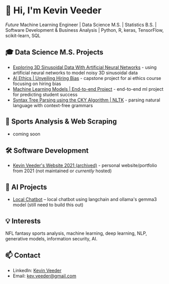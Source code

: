 # 👋 Hi, I'm Kevin Veeder

*Future* Machine Learning Engineer | Data Science M.S. | Statistics B.S. | Software Development & Business Analysis | Python, R, keras, TensorFlow, scikit-learn, SQL

## 🎓 Data Science M.S. Projects
- [Exploring 3D Sinusoidal Data With Artificial Neural Networks](https://github.com/kevinveeder/exploring-sin-ann) - using artificial neural networks to model noisy 3D sinusoidal data
- [AI Ethics | Unveiling Hiring Bias](https://github.com/kevinveeder/ai-ethics) - capstone project for ai ethics course focusing on hiring bias
- [Machine Learning Models | End-to-end Project](https://github.com/kevinveeder/ml-models-project) - end-to-end ml project for predicting student success
- [Syntax Tree Parsing using the CKY Algorithm | NLTK](https://github.com/kevinveeder/cky-parsing) - parsing natural language with context-free grammars

## 🏈 Sports Analysis & Web Scraping
- coming soon

## 🛠️ Software Development
- [Kevin Veeder's Website 2021 (archived)](https://github.com/kevinveeder/kevinveeder.me) - personal website/portfolio from 2021 (not maintained or *currently* hosted)

## 🤖 AI Projects
- [Local Chatbot](https://github.com/kevinveeder/ollama-chatbot) – local chatbot using langchain and ollama's gemma3 model (still need to build this out)

## 💡 Interests
NFL fantasy sports analysis, machine learning, deep learning, NLP, generative models, information security, AI. 

## 📫 Contact
- LinkedIn: [Kevin Veeder](https://www.linkedin.com/in/kevinadrianveeder/)
- Email: kev.veeder@gmail.com
